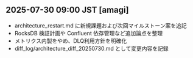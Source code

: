 ## 2025-07-30 09:00 JST [amagi]
- architecture_restart.md に新規課題および次回マイルストーン案を追記
- RocksDB 検証計画や Confluent 依存管理など追加論点を整理
- メトリクス内製をやめ、DLQ利用方針を明確化
- diff_log/architecture_diff_20250730.md として変更内容を記録
